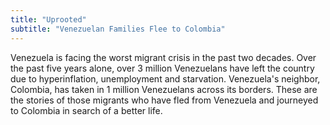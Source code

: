 ```yaml
---
title: "Uprooted"
subtitle: "Venezuelan Families Flee to Colombia"
---
```


Venezuela is facing the worst migrant crisis in the past two decades. Over the past five years alone, over 3 million Venezuelans have left the country due to hyperinflation, unemployment and starvation. Venezuela's neighbor, Colombia, has taken in 1 million Venezuelans across its borders. These are the stories of those migrants who have fled from Venezuela and journeyed to Colombia in search of a better life.  
